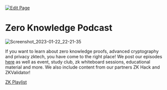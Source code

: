 <a href="https://github.com/zechub/zechub/edit/main/site/Zcash_Social_Media/Podcasts/The_ZK_Podcast.md" target="_blank">
  <img src="https://img.shields.io/badge/Edit-blue" alt="Edit Page"/>
</a>

# Zero Knowledge Podcast
![Screenshot_2023-01-22_22-21-35](https://user-images.githubusercontent.com/81990132/213977155-36efc11d-a1a5-46c3-b382-23993a8da4b4.png)

If you want to learn about zero knowledge proofs, advanced cryptography and privacy zktech, you have come to the right place! We post our episodes [here](https://zeroknowledge.fm/) as well as event, study club, zk whiteboard sessions, educational material and more. We also include content from our partners ZK Hack and ZKValidator!

[ZK Playlist](https://www.youtube.com/playlist?list=PLj80z0cJm8QEUVSlofe1Zd7wyaoZrixFM)

